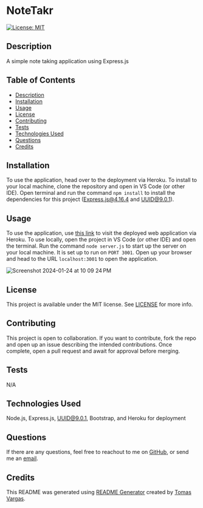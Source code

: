 # NoteTakr
[![License: MIT](https://img.shields.io/badge/License-MIT-yellow.svg)](https://opensource.org/licenses/MIT)

## Description

A simple note taking application using Express.js

## Table of Contents

- [Description](#Description)
- [Installation](#Installation)
- [Usage](#Usage)
- [License](#License)
- [Contributing](#Contributing)
- [Tests](#Tests)
- [Technologies Used](#Technologies-Used)
- [Questions](#Questions)
- [Credits](#Credits)

## Installation

To use the application, head over to the deployment via Heroku. To install to your local machine, clone the repository and open in VS Code (or other IDE). Open terminal and run the command ```npm install``` to install the dependencies for this project (Express.js@4.16.4 and UUID@9.0.1). 

## Usage

To use the application, use [this link](https://notetakr-8b74dec0dae2.herokuapp.com/) to visit the deployed web application via Heroku. To use locally, open the project in VS Code (or other IDE) and open the terminal. Run the command ```node server.js``` to start up the server on your local machine. It is set up to run on ```PORT 3001```. Open up your browser and head to the URL ```localhost:3001``` to open the application. 

![Screenshot 2024-01-24 at 10 09 24 PM](https://github.com/tavargas9/NoteTakr/assets/142061829/7b3da6e8-0204-422c-a109-d1a8a6c889ce)

## License 

This project is available under the MIT license. See [LICENSE](./LICENSE) for more info.

## Contributing

This project is open to collaboration. If you want to contribute, fork the repo and open up an issue describing the intended contributions. Once complete, open a pull request and await for approval before merging.

## Tests

N/A

## Technologies Used

Node.js, Express.js, UUID@9.0.1, Bootstrap, and Heroku for deployment

## Questions

If there are any questions, feel free to reachout to me on [GitHub](https://github.com/tavargas9), or send me an [email](mailto:tavargas9@gmail.com).

## Credits

This README was generated using [README Generator](https://github.com/tavargas9/README-generator) created by [Tomas Vargas](https://github.com/tavargas9).
